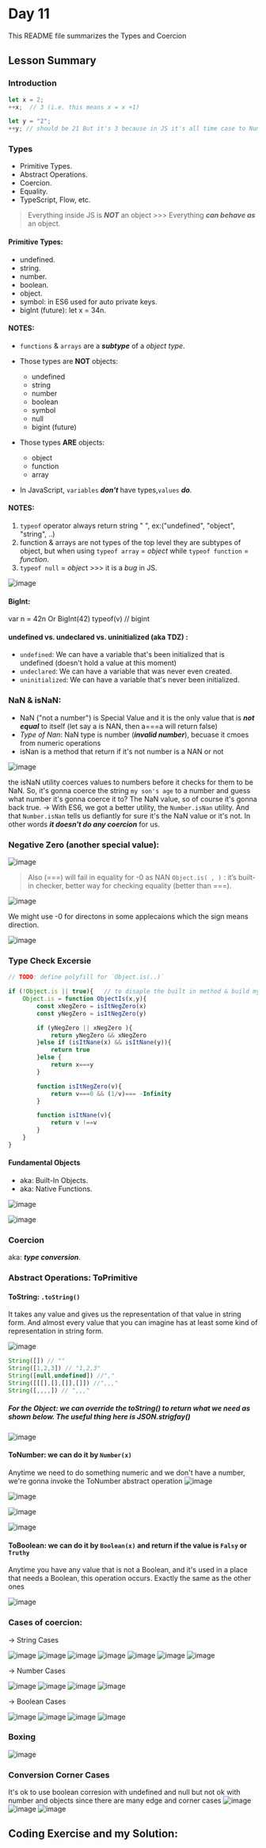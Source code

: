 # Day 11 

This README file summarizes the Types and Coercion

## Lesson Summary

### Introduction 

```javaScript
let x = 2;
++x;  // 3 (i.e. this means x = x +1)

let y = "2";
++y; // should be 21 But it's 3 because in JS it's all time case to Number => Number (getValue)
```

### Types

* Primitive Types.
* Abstract Operations. 
* Coercion. 
* Equality. 
* TypeScript, Flow, etc.


> Everything inside JS is ***NOT*** an object >>> Everything ***can behave as*** an object.


#### Primitive Types:

- undefined.
- string.
- number.
- boolean.
- object.
- symbol: in ES6 used for auto private keys.
- bigInt (future): let x = 34n.

#### **NOTES**: 
* `functions` & `arrays` are a ***subtype*** of a *object type*.
* Those types are **NOT** objects:
    * undefined 
    * string 
    * number 
    * boolean 
    * symbol 
    * null 
    * bigint (future)

* Those types **ARE** objects:  
    * object
    * function 
    * array

* In JavaScript, `variables` ***don't*** have types,`values` ***do***.

#### NOTES: 
1. `typeof` operator always return string " ", ex:("undefined", "object", "string", ..)
2. function & arrays are not types of the top level they are subtypes of object, but when using `typeof array` = *object* while `typeof function` = *function*.
3. `typeof null` = *objec*t >>> it is a *bug* in JS.

![image](https://github.com/WaleedZriqui/Mastering-JavaScript-in-20-days/assets/90526475/5d8eae1b-9ed0-46b2-94a7-5ca2aeeb93e6)

#### BigInt: 
var n = 42n 
Or 
BigInt(42)
typeof(v) // bigint

#### **undefined** vs. **undeclared** vs. **uninitialized (aka TDZ)** :
* `undefined`: We can have a variable that's been initialized that is undefined (doesn't hold a value at this moment)
* `undeclared`: We can have a variable that was never even created.
* `uninitialized`: We can have a variable that's never been initialized.

### NaN & isNaN:  
- NaN ("not a number") is Special Value and it is the only value that is ***not equal*** to itself (let say a is NAN, then a===a will return false)
- *Type of Nan*: NaN type is number (***invalid number***), becuase it cmoes from numeric operations
- isNan is a method that return if it's not number is a NAN or not 

![image](https://github.com/WaleedZriqui/Mastering-JavaScript-in-20-days/assets/90526475/3dc4b353-d45e-46b7-9ef4-eba4e7818bd9)


the isNaN utility coerces values to numbers before it checks for them to be NaN. So, it's gonna coerce the string `my son's age` to a number and guess what number it's gonna coerce it to? The NaN value, so of course it's gonna back true.
-> With ES6, we got a better utility, the `Number.isNan` utility. And that `Number.isNan` tells us defiantly for sure it's the NaN value or it's not. In other words ***it doesn't do any coercion*** for us.


### Negative Zero (another special value):

![image](https://github.com/WaleedZriqui/Mastering-JavaScript-in-20-days/assets/90526475/876b8f26-5b4e-46ca-b2e1-3b541bdf2bf3)

> Also (===) will fail in equality for -0 as NAN 
> `Object.is( , )` : it’s built-in checker, better way for checking equality (better than ===).

![image](https://github.com/WaleedZriqui/Mastering-JavaScript-in-20-days/assets/90526475/fa6f9a7d-7ae5-4f0c-ade7-810c1a58e538)


We might use -0 for directons in some applecaions which the sign means direction.

![image](https://github.com/WaleedZriqui/Mastering-JavaScript-in-20-days/assets/90526475/29a7ce1d-d663-4c81-a5ee-5a11d92de855)




### Type Check Excersie
```javaScript
// TODO: define polyfill for `Object.is(..)`

if (!Object.is || true){   // to disaple the built in method & build my own
    Object.is = function ObjectIs(x,y){
        const xNegZero = isItNegZero(x)
        const yNegZero = isItNegZero(y)

        if (yNegZero || xNegZero ){
            return yNegZero && xNegZero
        }else if (isItNane(x) && isItNane(y)){
            return true
        }else {
            return x===y
        }

        function isItNegZero(v){
            return v===0 && (1/v)=== -Infinity
        }

        function isItNane(v){
            return v !==v
        }
    }
} 
```

#### Fundamental Objects
- aka: Built-In Objects.
- aka: Native Functions.

![image](https://github.com/WaleedZriqui/Mastering-JavaScript-in-20-days/assets/90526475/98d6d3c4-2a21-4fcf-bdcf-5d5a8fd21ca6)


![image](https://github.com/WaleedZriqui/Mastering-JavaScript-in-20-days/assets/90526475/7069c94e-980e-460e-9bf2-bfca446e6886)


### Coercion 
aka: ***type conversion***.

### Abstract Operations: **ToPrimitive**

#### ToString: `.toString()`
It takes any value and gives us the representation of that value in string form. And almost every value that you can imagine has at least some kind of representation in string form.

![image](https://github.com/WaleedZriqui/Mastering-JavaScript-in-20-days/assets/90526475/f872ef49-4579-424b-89eb-52bf2123d3ad)

```javaScript
String([]) // "" 
String([1,2,3]) // "1,2,3" 
String([null,undefined]) //"," 
String([[[],[],[]],[]]) //",,,"
String([,,,,]) // ",,,"
```

##### For the Object: we can override the toString() to return what we need as shown below. The useful thing here is JSON.strigfay()
![image](https://github.com/WaleedZriqui/Mastering-JavaScript-in-20-days/assets/90526475/882a3709-04dd-4d84-9964-bfa0a6500f04)

####  ToNumber: we can do it by `Number(x)` 
Anytime we need to do something numeric and we don't have a number, we're gonna invoke the ToNumber abstract operation
![image](https://github.com/WaleedZriqui/Mastering-JavaScript-in-20-days/assets/90526475/efc5151f-bf16-460e-a15b-61f5b3e04c7c)

![image](https://github.com/WaleedZriqui/Mastering-JavaScript-in-20-days/assets/90526475/2b38f8ae-1bb7-421d-a2de-7c9b7d5d401c)

![image](https://github.com/WaleedZriqui/Mastering-JavaScript-in-20-days/assets/90526475/94a8b349-baf5-4c20-ab57-ccc7faf92760)

![image](https://github.com/WaleedZriqui/Mastering-JavaScript-in-20-days/assets/90526475/06301a68-99ac-4c9a-acd0-9a0c639c85f3)


#### ToBoolean: we can do it by `Boolean(x)` and return if the value is `Falsy` or `Truthy`
Anytime you have any value that is not a Boolean, and it's used in a place that needs a Boolean, this operation occurs. Exactly the same as the other ones

![image](https://github.com/WaleedZriqui/Mastering-JavaScript-in-20-days/assets/90526475/4a8f3a7f-9439-4d99-aeb4-1a9dc53b8ac4)


### Cases of coercion: 

-> String Cases

![image](https://github.com/WaleedZriqui/Mastering-JavaScript-in-20-days/assets/90526475/8b33d69e-2d0c-4f48-a349-a9b15f226d8d)
![image](https://github.com/WaleedZriqui/Mastering-JavaScript-in-20-days/assets/90526475/72831d46-600e-4b88-891f-095a6a268090)
![image](https://github.com/WaleedZriqui/Mastering-JavaScript-in-20-days/assets/90526475/ffac7c01-4860-452d-9efa-e925c84df6f3)
![image](https://github.com/WaleedZriqui/Mastering-JavaScript-in-20-days/assets/90526475/5153d1eb-4fab-47c7-9033-61195260e85c)
![image](https://github.com/WaleedZriqui/Mastering-JavaScript-in-20-days/assets/90526475/e7c0df66-aaf0-4fd5-a755-1e838d64ab9b)
![image](https://github.com/WaleedZriqui/Mastering-JavaScript-in-20-days/assets/90526475/4b76b170-eda8-4f68-bb46-a26afe1419cb)
![image](https://github.com/WaleedZriqui/Mastering-JavaScript-in-20-days/assets/90526475/2e67ade4-b5f5-4961-ba83-5d4381828435)

-> Number Cases

![image](https://github.com/WaleedZriqui/Mastering-JavaScript-in-20-days/assets/90526475/8c415e02-09c7-4bd4-8fec-d248322e314e)
![image](https://github.com/WaleedZriqui/Mastering-JavaScript-in-20-days/assets/90526475/e064521d-cc8b-4c74-8b18-922ee83e572f)
![image](https://github.com/WaleedZriqui/Mastering-JavaScript-in-20-days/assets/90526475/839091e4-77b2-46b8-8eb1-9c0299b145e2)
![image](https://github.com/WaleedZriqui/Mastering-JavaScript-in-20-days/assets/90526475/b319949d-0582-46d7-83f1-0f64d5272306)

-> Boolean Cases

![image](https://github.com/WaleedZriqui/Mastering-JavaScript-in-20-days/assets/90526475/e4215841-dcad-4eda-8e76-b06f9499576e)
![image](https://github.com/WaleedZriqui/Mastering-JavaScript-in-20-days/assets/90526475/8a8a8781-6a51-4681-b27d-9497a3602260)
![image](https://github.com/WaleedZriqui/Mastering-JavaScript-in-20-days/assets/90526475/7178302c-9f59-42fe-841b-e4c4efd20500)
![image](https://github.com/WaleedZriqui/Mastering-JavaScript-in-20-days/assets/90526475/2dbe7b2a-18a3-4539-896d-7561fdd0c10f)


### Boxing
![image](https://github.com/aya-thafer2/Mastering-JavaScript-in-20-Days/assets/121509832/ab07c0e4-3d44-4abb-8bc0-07f631f67c2b)

### Conversion Corner Cases
It's ok to use boolean corresion with undefined and null but not ok with number and objects since there are many edge and corner cases 
![image](https://github.com/aya-thafer2/Mastering-JavaScript-in-20-Days/assets/121509832/499ad77e-d128-4015-a797-99bea1c67e74)
![image](https://github.com/aya-thafer2/Mastering-JavaScript-in-20-Days/assets/121509832/bef92dac-d976-4eff-99ce-b9f0babbe701)
![image](https://github.com/aya-thafer2/Mastering-JavaScript-in-20-Days/assets/121509832/65aa3b55-1ad4-4855-912c-ede7167623dc)

## Coding Exercise and my Solution:
